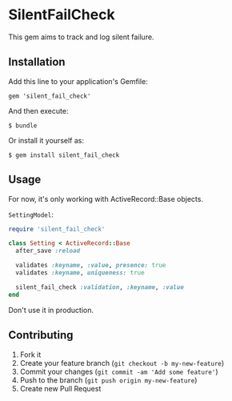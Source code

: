 # SilentFailCheck

This gem aims to track and log silent failure.

## Installation

Add this line to your application's Gemfile:

    gem 'silent_fail_check'

And then execute:

    $ bundle

Or install it yourself as:

    $ gem install silent_fail_check

## Usage

For now, it's only working with ActiveRecord::Base objects.

`SettingModel`:

```ruby
require 'silent_fail_check'

class Setting < ActiveRecord::Base
  after_save :reload

  validates :keyname, :value, presence: true
  validates :keyname, uniqueness: true

  silent_fail_check :validation, :keyname, :value
end
```


Don't use it in production.

## Contributing

1. Fork it
2. Create your feature branch (`git checkout -b my-new-feature`)
3. Commit your changes (`git commit -am 'Add some feature'`)
4. Push to the branch (`git push origin my-new-feature`)
5. Create new Pull Request
